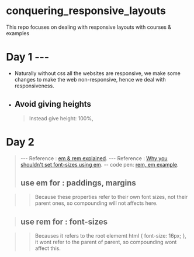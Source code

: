 # conquering_responsive_layouts

This repo focuses on dealing with responsive layouts with courses &amp; examples

# Day 1 ---

- Naturally without css all the websites are responsive, we make some changes to make the web non-responsive, hence we deal with responsiveness.

- ## Avoid giving heights
  > Instead give height: 100%,

# Day 2

> --- Reference : [em & rem explained](https://youtu.be/_-aDOAMmDHI?si=95p3mFROtT0u6-dq).
> --- Reference : [Why you shouldn't set font-sizes using em](https://youtu.be/pautqDqa54I?si=BiSS70RjLNT_oskm).
> -- code pen: [rem, em example](https://codepen.io/kevinpowell/pen/RKdjXe).
>
> ## use em for : **paddings, margins**

> > Because these properties refer to their own font sizes, not their parent ones, so compounding will not affects here.

> ## use rem for : **font-sizes**

> > Becauses it refers to the root elememt html { font-size: 16px; }, it wont refer to the parent of parent, so compounding wont affect this.
